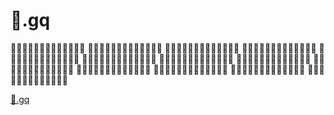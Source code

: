 # 🐅.gq

🐅🐅🐅🐅🐅🐅🐅🐅🐅🐅🐅🐅🐅
🐅🐅🐅🐅🐅🐅🐅🐅🐅🐅🐅🐅🐅
🐅🐅🐅🐅🐅🐅🐅🐅🐅🐅🐅🐅🐅
🐅🐅🐅🐅🐅🐅🐅🐅🐅🐅🐅🐅🐅
🐅🐅🐅🐅🐅🐅🐅🐅🐅🐅🐅🐅🐅
🐅🐅🐅🐅🐅🐅🐅🐅🐅🐅🐅🐅🐅
🐅🐅🐅🐅🐅🐅🐅🐅🐅🐅🐅🐅🐅
🐅🐅🐅🐅🐅🐅🐅🐅🐅🐅🐅🐅🐅
🐅🐅🐅🐅🐅🐅🐅🐅🐅🐅🐅🐅🐅
🐅🐅🐅🐅🐅🐅🐅🐅🐅🐅🐅🐅🐅
🐅🐅🐅🐅🐅🐅🐅🐅🐅🐅🐅🐅🐅
🐅🐅🐅🐅🐅🐅🐅🐅🐅🐅🐅🐅🐅
🐅🐅🐅🐅🐅🐅🐅🐅🐅🐅🐅🐅🐅


[🐅.gq](https://xn--wn8h.gq)
